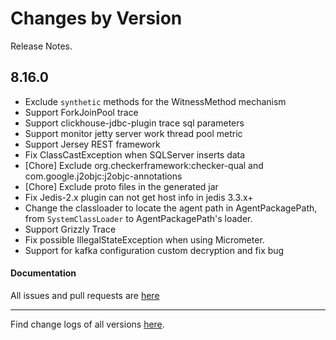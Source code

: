 Changes by Version
==================
Release Notes.

8.16.0
------------------

* Exclude `synthetic` methods for the WitnessMethod mechanism
* Support ForkJoinPool trace
* Support clickhouse-jdbc-plugin trace sql parameters
* Support monitor jetty server work thread pool metric
* Support Jersey REST framework
* Fix ClassCastException when SQLServer inserts data 
* [Chore] Exclude org.checkerframework:checker-qual and com.google.j2objc:j2objc-annotations
* [Chore] Exclude proto files in the generated jar
* Fix Jedis-2.x plugin can not get host info in jedis 3.3.x+
* Change the classloader to locate the agent path in AgentPackagePath, from `SystemClassLoader` to AgentPackagePath's loader.
* Support Grizzly Trace
* Fix possible IllegalStateException when using Micrometer.
* Support for kafka configuration custom decryption and fix bug  
#### Documentation


All issues and pull requests are [here](https://github.com/apache/skywalking/milestone/175?closed=1)

------------------
Find change logs of all versions [here](changes).
